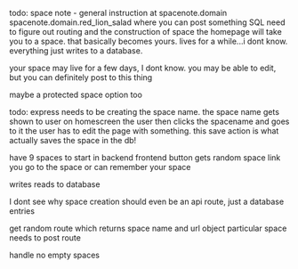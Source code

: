 
todo:
space note - general instruction at spacenote.domain
spacenote.domain.red_lion_salad where you can post something
SQL
need to figure out routing and the construction of space 
the homepage will take you to a space. that basically becomes yours. lives for a while...i dont know. everything just writes to a database.

your space may live for a few days, I dont know. you may be able to edit, but you can definitely post to this thing 

maybe a protected space option too 

todo:
express needs to be creating the space name. 
the space name gets shown to user on homescreen
the user then clicks the spacename and goes to it
the user has to edit the page with something. this save action is what actually saves the space in the db! 



have 9 spaces to start in backend 
frontend button gets random space link
you go to the space or can remember your space 

writes reads to database 



I dont see why space creation should even be an api route, just a database entries

get random route which returns space name and url object 
particular space needs to post route 


handle no empty spaces 

